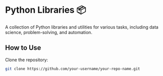 # Python Libraries 📦

A collection of Python libraries and utilities for various tasks, including data science, problem-solving, and automation.

## How to Use
Clone the repository:  
```bash
git clone https://github.com/your-username/your-repo-name.git



